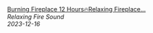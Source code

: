 <!--2024-01-14 01:04:00-->
<div class="yb">
  <a class="nodecor" href="/posts.html?relaks/burning_fireplace_12_hoursrelaxing_fireplace_with_burning_logs_fire_sounds_no_music">
    <img class="preview" data-videoid="YpL8TvhdOWk" src="https://i.ytimg.com/vi/YpL8TvhdOWk/hqdefault.jpg" align="middle" alt="">
  </a>
  <div class="inlbl text">
    <a class="nodecor" href="/posts.html?relaks/burning_fireplace_12_hoursrelaxing_fireplace_with_burning_logs_fire_sounds_no_music">Burning Fireplace 12 Hours🔥Relaxing Fireplace...</a><br>
    <i class="smaller2">Relaxing Fire Sound</i><br>
    <i class="smaller3">2023-12-16</i>
  </div>
</div>
